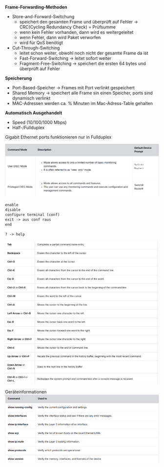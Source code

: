 
**Frame-Forwarding-Methoden**
- Store-and-Forward-Switchung  
	- speichert den gesamten Frame und überprüft auf Fehler -> CRC(Cycling Redundancy Check) = Prüfsumme
	- wenn kein Fehler vorhanden, dann wird es weitergeleitet
	- wenn Fehler, dann wird Paket verworfen
	- wird für QoS benötigt
- Cut-Through-Switching  
	- leitet schon weiter, obwohl noch nicht der gesamte Frame da ist
	- Fast-Forward-Switching -> leitet sofort weiter
	- Fragment-Free-Switching -> speichert die ersten 64 bytes und überprüft auf Fehler

**Speicherung**
- Port-Based-Speicher -> Frames mit Port verlinkt gespeichert
- Shared Memory -> speichert alle Frame sin einen Speicher, ports sind dynamisch verlinkt
- MAC-Adressen werden ca. % Minuten im Mac-Adress-Table gehalten

**Automatisch Ausgehandelt**
- Speed (10/100/1000 Mbps)
- Half-/Fullduplex

Gigabit Ethernet ports funktionieren nur in Fullduplex


![](Anhang/Pasted%20image%2020250219125029.png)
````
enable
disable
configure terminal (conf)
exit -> aus conf raus
end

? -> help
````

![Hotkeys](Anhang/Pasted%20image%2020250219130130.png)

Geräteinformationen
![](Anhang/Pasted%20image%2020250219130552.png)